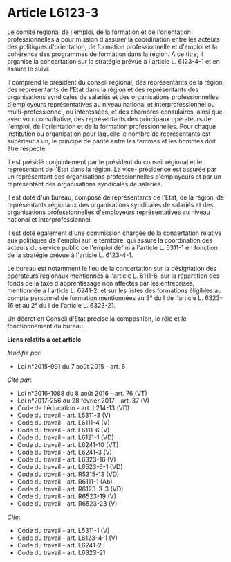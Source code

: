 # Article L6123-3

Le comité régional de l'emploi, de la formation et de l'orientation professionnelles a pour mission d'assurer la coordination
entre les acteurs des politiques d'orientation, de formation professionnelle et d'emploi et la cohérence des programmes de
formation dans la région. A ce titre, il organise la concertation sur la stratégie prévue à l'article L. 6123-4-1 et en
assure le suivi. 

Il comprend le président du conseil régional, des représentants de la région, des représentants de l'Etat dans la région et
des représentants des organisations syndicales de salariés et des organisations professionnelles d'employeurs représentatives
au niveau national et interprofessionnel ou multi-professionnel, ou intéressées, et des chambres consulaires, ainsi que, avec
voix consultative, des représentants des principaux opérateurs de l'emploi, de l'orientation et de la formation
professionnelles. Pour chaque institution ou organisation pour laquelle le nombre de représentants est supérieur à un, le
principe de parité entre les femmes et les hommes doit être respecté. 

Il est présidé conjointement par le président du conseil régional et le représentant de l'Etat dans la région. La vice-
présidence est assurée par un représentant des organisations professionnelles d'employeurs et par un représentant des
organisations syndicales de salariés. 

Il est doté d'un bureau, composé de représentants de l'Etat, de la région, de représentants régionaux des organisations
syndicales de salariés et des organisations professionnelles d'employeurs représentatives au niveau national et
interprofessionnel. 

Il est doté également d'une commission chargée de la concertation relative aux politiques de l'emploi sur le territoire, qui
assure la coordination des acteurs du service public de l'emploi défini à l'article L. 5311-1 en fonction de la stratégie
prévue à l'article L. 6123-4-1. 

Le bureau est notamment le lieu de la concertation sur la désignation des opérateurs régionaux mentionnés à l'article L.
6111-6, sur la répartition des fonds de la taxe d'apprentissage non affectés par les entreprises, mentionnée à l'article L.
6241-2, et sur les listes des formations éligibles au compte personnel de formation mentionnées au 3° du I de l'article L.
6323-16 et au 2° du I de l'article L. 6323-21. 

Un décret en Conseil d'Etat précise la composition, le rôle et le fonctionnement du bureau.

**Liens relatifs à cet article**

_Modifié par_:

  - Loi n°2015-991 du 7 août 2015 - art. 6

_Cité par_:

  - Loi n°2016-1088 du 8 août 2016 - art. 76 (VT)
  - Loi n°2017-256 du 28 février 2017 - art. 37 (V)
  - Code de l'éducation - art. L214-13 (VD)
  - Code du travail - art. L5311-3 (V)
  - Code du travail - art. L6111-4 (V)
  - Code du travail - art. L6111-6 (V)
  - Code du travail - art. L6121-1 (VD)
  - Code du travail - art. L6241-10 (VT)
  - Code du travail - art. L6241-3 (V)
  - Code du travail - art. L6323-16 (V)
  - Code du travail - art. L6523-6-1 (VD)
  - Code du travail - art. R5315-13 (VD)
  - Code du travail - art. R6111-1 (Ab)
  - Code du travail - art. R6123-3-3 (VD)
  - Code du travail - art. R6523-19 (V)
  - Code du travail - art. R6523-23 (V)

_Cite_:

  - Code du travail - art. L5311-1 (V)
  - Code du travail - art. L6123-4-1 (V)
  - Code du travail - art. L6241-2
  - Code du travail - art. L6323-21
